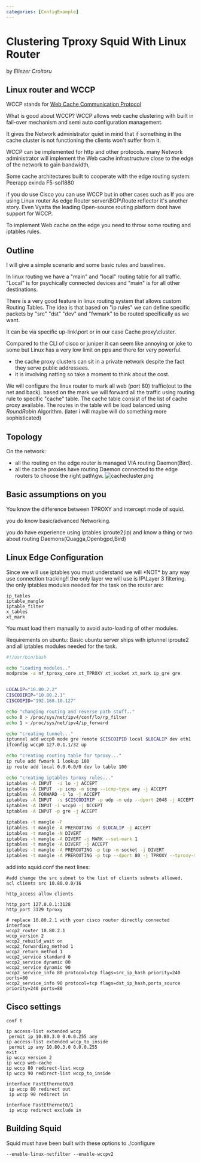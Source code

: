 ```yaml
---
categories: [ConfigExample]
---
```

# Clustering Tproxy Squid With Linux Router

by *Eliezer Croitoru*

## Linux router and WCCP

WCCP stands for
[Web Cache Communication Protocol](http://en.wikipedia.org/wiki/Web_Cache_Communication_Protocol)

What is good about WCCP? WCCP allows web cache clustering with built in
fail-over mechanism and semi auto configuration management.

It gives the Network administrator quiet in mind that if something in
the cache cluster is not functioning the clients won't suffer from it.

WCCP can be implemented for http and other protocols. many Network
administrator will implement the Web cache infrastructure close to the
edge of the network to gain bandwidth,

Some cache architectures built to cooperate with the edge routing
system: Peerapp exinda F5-sol1880

if you do use Cisco you can use WCCP but in other cases such as If you
are using Linux router As edge Router server\\BGP\\Route reflector it's
another story. Even Vyatta the leading Open-source routing platform dont
have support for WCCP.

To implement Web cache on the edge you need to throw some routing and
iptables rules.

## Outline

I will give a simple scenario and some basic rules and baselines.

In linux routing we have a "main" and "local" routing table for all
traffic. "Local" is for psychically connected devices and "main" is for
all other destinations.

There is a very good feature in linux routing system that allows custom
Routing Tables. The idea is that based on "ip rules" we can define
specific packets by "src" "dst" "dev" and "fwmark" to be routed
specifically as we want.

It can be via specific up-link\\port or in our case Cache
proxy\\cluster.

Compared to the CLI of cisco or juniper it can seem like annoying or
joke to some but Linux has a very low limit on pps and there for very
powerful.

- the cache proxy clusters can sit in a private network despite the
    fact they serve public addressees.
- it is involving natting so take a moment to think about the
    cost.

We will configure the linux router to mark all web (port 80) traffic(out
to the net and back). based on the mark we will forward all the traffic
using routing rule to specific "cache" table. The cache table consist of
the list of cache proxy available. The routes in the table will be load
balanced using _RoundRobin_
Algorithm. (later i will maybe will do something more sophisticated)

## Topology

On the network:

- all the routing on the edge router is managed VIA routing
  Daemon(Bird).
- all the cache proxies have routing Daemon connected to the edge
  routers to choose the right path\\gw.
![cachecluster.png](/assets/images/cachecluster.png)

## Basic assumptions on you

You know the difference between TPROXY and intercept mode of squid.

you do know basic/advanced Networking.

you do have experience using iptables iproute2(ip) and know a thing or
two about routing Daemons(Quagga,Openbgpd,Bird)

## Linux Edge Configuration

Since we will use iptables you must understand we will \*NOT\* by any
way use connection tracking\!\! the only layer we will use is IP\\Layer
3 filtering. the only iptables modules needed for the task on the router
are:

    ip_tables
    iptable_mangle
    iptable_filter
    x_tables
    xt_mark

You must load them manually to avoid auto-loading of other modules.

Requirements on ubuntu: Basic ubuntu server ships with iptunnel iproute2
and all iptables modules needed for the task.

```bash
#!/usr/bin/bash

echo "Loading modules.."
modprobe -a nf_tproxy_core xt_TPROXY xt_socket xt_mark ip_gre gre


LOCALIP="10.80.2.2"
CISCODIRIP="10.80.2.1"
CISCOIPID="192.168.10.127"

echo "changing routing and reverse path stuff.."
echo 0 > /proc/sys/net/ipv4/conf/lo/rp_filter
echo 1 > /proc/sys/net/ipv4/ip_forward

echo "creating tunnel..."
iptunnel add wccp0 mode gre remote $CISCOIPID local $LOCALIP dev eth1
ifconfig wccp0 127.0.1.1/32 up

echo "creating routing table for tproxy..."
ip rule add fwmark 1 lookup 100
ip route add local 0.0.0.0/0 dev lo table 100

echo "creating iptables tproxy rules..."
iptables -A INPUT  -i lo -j ACCEPT
iptables -A INPUT  -p icmp -m icmp --icmp-type any -j ACCEPT
iptables -A FORWARD -i lo -j ACCEPT
iptables -A INPUT  -s $CISCODIRIP -p udp -m udp --dport 2048 -j ACCEPT
iptables -A INPUT -i wccp0 -j ACCEPT
iptables -A INPUT -p gre -j ACCEPT

iptables -t mangle -F
iptables -t mangle -A PREROUTING -d $LOCALIP -j ACCEPT
iptables -t mangle -N DIVERT
iptables -t mangle -A DIVERT -j MARK --set-mark 1
iptables -t mangle -A DIVERT -j ACCEPT
iptables -t mangle -A PREROUTING -p tcp -m socket -j DIVERT
iptables -t mangle -A PREROUTING -p tcp --dport 80 -j TPROXY --tproxy-mark 0x1/0x1 --on-port 3129
```

add into squid.conf the next lines:

    #add change the src subnet to the list of clients subnets allowed.
    acl clients src 10.80.0.0/16

    http_access allow clients

    http_port 127.0.0.1:3128
    http_port 3129 tproxy

    # replace 10.80.2.1 with your cisco router directly connected interface
    wccp2_router 10.80.2.1
    wccp_version 2
    wccp2_rebuild_wait on
    wccp2_forwarding_method 1
    wccp2_return_method 1
    wccp2_service standard 0
    wccp2_service dynamic 80
    wccp2_service dynamic 90
    wccp2_service_info 80 protocol=tcp flags=src_ip_hash priority=240 ports=80
    wccp2_service_info 90 protocol=tcp flags=dst_ip_hash,ports_source priority=240 ports=80

## Cisco settings

    conf t

    ip access-list extended wccp
     permit ip 10.80.3.0 0.0.0.255 any
    ip access-list extended wccp_to_inside
     permit ip any 10.80.3.0 0.0.0.255
    exit
    ip wccp version 2
    ip wccp web-cache
    ip wccp 80 redirect-list wccp
    ip wccp 90 redirect-list wccp_to_inside

    interface FastEthernet0/0
     ip wccp 80 redirect out
     ip wccp 90 redirect in

    interface FastEthernet0/1
     ip wccp redirect exclude in

## Building Squid

Squid must have been built with these options to ./configure

    --enable-linux-netfilter --enable-wccpv2
